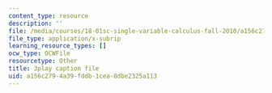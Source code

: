 ```yaml
---
content_type: resource
description: ''
file: /media/courses/18-01sc-single-variable-calculus-fall-2010/a156c2794a39fddb1cea8dbe2325a113_55ncRlBZstA.srt
file_type: application/x-subrip
learning_resource_types: []
ocw_type: OCWFile
resourcetype: Other
title: 3play caption file
uid: a156c279-4a39-fddb-1cea-8dbe2325a113
---
```

